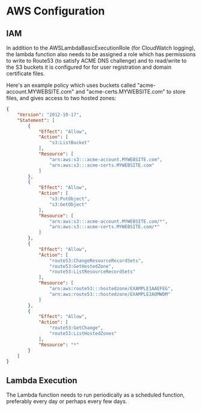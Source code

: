 # AWS Configuration

## IAM
In addition to the AWSLambdaBasicExecutionRole (for CloudWatch logging), the
lambda function also needs to be assigned a role which
has permissions to write to Route53 (to satisfy ACME DNS challenge) and
to read/write to the S3 buckets it is configured for for user registration and
domain certificate files.

Here's an example policy which uses buckets called "acme-account.MYWEBSITE.com"
and "acme-certs.MYWEBSITE.com" to store files, and gives access to two hosted zones:

```json
{
    "Version": "2012-10-17",
    "Statement": [
        {
            "Effect": "Allow",
            "Action": [
                "s3:ListBucket"
            ],
            "Resource": [
                "arn:aws:s3:::acme-account.MYWEBSITE.com",
                "arn:aws:s3:::acme-certs.MYWEBSITE.com"
            ]
        },
        {
            "Effect": "Allow",
            "Action": [
                "s3:PutObject",
                "s3:GetObject"
            ],
            "Resource": [
                "arn:aws:s3:::acme-account.MYWEBSITE.com/*",
                "arn:aws:s3:::acme-certs.MYWEBSITE.com/*"
            ]
        },
        {
            "Effect": "Allow",
            "Action": [
                "route53:ChangeResourceRecordSets",
                "route53:GetHostedZone",
                "route53:ListResourceRecordSets"
            ],
            "Resource": [
                "arn:aws:route53:::hostedzone/EXAMPLE1AAEFEG",
                "arn:aws:route53:::hostedzone/EXAMPLE2AOMWDM"
            ]
        },
        {
            "Effect": "Allow",
            "Action": [
                "route53:GetChange",
                "route53:ListHostedZones"
            ],
            "Resource": "*"
        }
    ]
}
```

## Lambda Execution
The Lambda function needs to run periodically as a scheduled function, preferably
every day or perhaps every few days.
